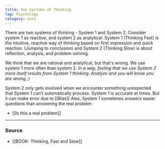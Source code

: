 ```yaml
---
title: Two Systems of Thinking
tag: Psychology 
category: note
---
```


There are two systems of thinking - System 1 and System 2. Consider system 1 as reactive, and system 2 as analytical.  System 1 (Thinking Fast) is the intuitive, reactive way of thinking based on first impression and quick reaction. (Jumping to conclusion) and System 2 (Thinking Slow) is about reflection, analysis, and problem-solving.

We think that we are rational and analytical, but that's wrong. We use system 1 more often than system 2. *In a way, feeling that we use System 2 more itself results from System 1 thinking. Analyze and you will know you are wrong ;)*

System 2 only gets involved when we encounter something unexpected that System 1 can’t automatically process. System 1 is accurate at times. But it can make error due to [[Bias]] Also, System 1 sometimes answers easier questions than answering the real problem 

- [[Is this a real problem]]

--- 
### Source
- [[BOOK- Thinking, Fast and Slow]]